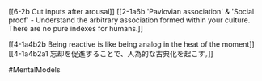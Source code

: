 [[6-2b Cut inputs after arousal]]
[[2-1a6b 'Pavlovian association' & 'Social proof' - Understand the arbitrary association formed within your culture. There are no pure indexes for humans.]]

[[4-1a4b2b Being reactive is like being analog in the heat of the moment]]
[[4-1a4b2a1 忘却を促進することで、人為的な古典化を起こす。]]

#MentalModels 